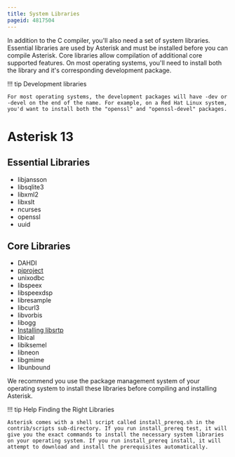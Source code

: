 ```yaml
---
title: System Libraries
pageid: 4817504
---
```


In addition to the C compiler, you'll also need a set of system libraries. Essential libraries are used by Asterisk and must be installed before you can compile Asterisk. Core libraries allow compilation of additional core supported features. On most operating systems, you'll need to install both the library and it's corresponding development package.

!!! tip 
    Development libraries

    For most operating systems, the development packages will have -dev or -devel on the end of the name. For example, on a Red Hat Linux system, you'd want to install both the "openssl" and "openssl-devel" packages.

[//]: # (end-tip)

Asterisk 13
===========

Essential Libraries
-------------------

* libjansson
* libsqlite3
* libxml2
* libxslt
* ncurses
* openssl
* uuid

Core Libraries
--------------

* DAHDI
* [pjproject](/Getting-Started/Installing-Asterisk/Installing-Asterisk-From-Source/PJSIP-pjproject)
* unixodbc
* libspeex
* libspeexdsp
* libresample
* libcurl3
* libvorbis
* libogg
* [Installing libsrtp](/Getting-Started/Installing-Asterisk/Installing-Asterisk-From-Source/Installing-libsrtp)
* libical
* libiksemel
* libneon
* libgmime
* libunbound

We recommend you use the package management system of your operating system to install these libraries before compiling and installing Asterisk.

!!! tip 
    Help Finding the Right Libraries

    Asterisk comes with a shell script called install_prereq.sh in the contrib/scripts sub-directory. If you run install_prereq test, it will give you the exact commands to install the necessary system libraries on your operating system. If you run install_prereq install, it will attempt to download and install the prerequisites automatically.

[//]: # (end-tip)
